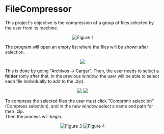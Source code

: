 # FileCompressor

This project's objective is the compression of a group of files selected by the user from its machine.

<p align="center">
  <img src="https://i.imgur.com/en2rOuR.png" alt="Figure 1">
</p>

The program will open an empty list where the files will be shown after selection.

<p align="center">
  <img src="https://i.imgur.com/xSz0zGg.png">
</p>

This is done by going "Archivos -> Cargar". Then, the user needs to select a **folder** (only after that, in the previous window, the user will be able to select each file individually to add to the .zip).

<p align="center">
  <img src="https://i.imgur.com/hEQMynt.png">
  <img src="https://i.imgur.com/0j9EEbQ.png">
</p>

To compress the selected files the user must click "Comprimir selección" (Compress selection), and in the new window select a name and path for then .zip.  
Then the process will begin.


<p align="center">
  <img src="https://i.imgur.com/CBovidc.png" alt="Figure 3">
  <img src="https://i.imgur.com/3gPsxft.png" alt="Figure 4">
</p>
